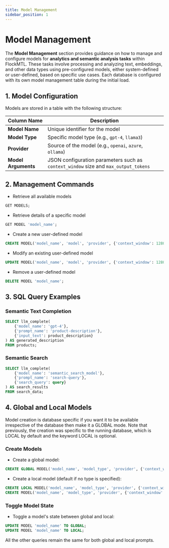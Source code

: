 ```yaml
---
title: Model Management
sidebar_position: 1
---
```


# Model Management

The **Model Management** section provides guidance on how to manage and configure models for **analytics and semantic analysis tasks** within FlockMTL. These tasks involve processing and analyzing text, embeddings, and other data types using pre-configured models, either system-defined or user-defined, based on specific use cases. Each database is configured with its own model management table during the initial load.

## 1. Model Configuration

Models are stored in a table with the following structure:

| **Column Name**     | **Description**                                                                     |
| ------------------- | ----------------------------------------------------------------------------------- |
| **Model Name**      | Unique identifier for the model                                                     |
| **Model Type**      | Specific model type (e.g., `gpt-4`, `llama3`)                                       |
| **Provider**        | Source of the model (e.g., `openai`, `azure`, `ollama`)                             |
| **Model Arguments** | JSON configuration parameters such as `context_window` size and `max_output_tokens` |

## 2. Management Commands

- Retrieve all available models

```sql
GET MODELS;
```

- Retrieve details of a specific model

```sql
GET MODEL 'model_name';
```

- Create a new user-defined model

```sql
CREATE MODEL('model_name', 'model', 'provider', {'context_window': 128000, 'max_output_tokens': 8000})
```

- Modify an existing user-defined model

```sql
UPDATE MODEL('model_name', 'model', 'provider', {'context_window': 128000, 'max_output_tokens': 8000});
```

- Remove a user-defined model

```sql
DELETE MODEL 'model_name';
```

## 3. SQL Query Examples

### Semantic Text Completion

```sql
SELECT llm_complete(
    {'model_name': 'gpt-4'},
    {'prompt_name': 'product-description'},
    {'input_text': product_description}
) AS generated_description
FROM products;
```

### Semantic Search

```sql
SELECT llm_complete(
    {'model_name': 'semantic_search_model'},
    {'prompt_name': 'search-query'},
    {'search_query': query}
) AS search_results
FROM search_data;
```

## 4. Global and Local Models

Model creation is database specific if you want it to be available irrespective of the database then make it a GLOBAL mode. Note that previously, the creation was specific to the running database, which is LOCAL by default and the keyword LOCAL is optional.

### Create Models

- Create a global model:

```sql
CREATE GLOBAL MODEL('model_name', 'model_type', 'provider', {'context_window': 128000, 'max_output_tokens': 8000})
```

- Create a local model (default if no type is specified):

```sql
CREATE LOCAL MODEL('model_name', 'model_type', 'provider', {'context_window': 128000, 'max_output_tokens': 8000})
CREATE MODEL('model_name', 'model_type', 'provider', {'context_window': 128000, 'max_output_tokens': 8000})
```

### Toggle Model State

- Toggle a model's state between global and local:

```sql
UPDATE MODEL 'model_name' TO GLOBAL;
UPDATE MODEL 'model_name' TO LOCAL;
```

All the other queries remain the same for both global and local prompts.
